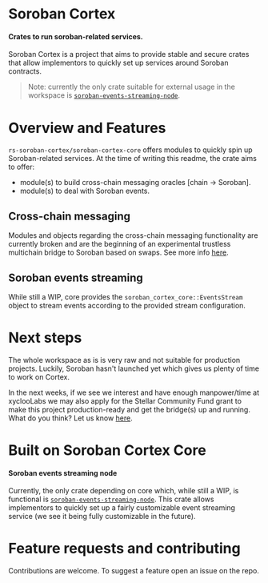 # Soroban Cortex

#### Crates to run soroban-related services.

Soroban Cortex is a project that aims to provide stable and secure crates that allow implementors to quickly set up services around Soroban contracts.

> Note: currently the only crate suitable for external usage in the workspace is [`soroban-events-streaming-node`](https://github.com/xycloo/rs-soroban-cortex/tree/main/soroban-events-streaming-node).

# Overview and Features

`rs-soroban-cortex/soroban-cortex-core` offers modules to quickly spin up Soroban-related services. At the time of writing this readme, the crate aims to offer:
- module(s) to build cross-chain messaging oracles [chain -> Soroban].
- module(s) to deal with Soroban events.

## Cross-chain messaging

Modules and objects regarding the cross-chain messaging functionality are currently broken and are the beginning of an experimental trustless multichain bridge to Soroban based on swaps. See more info [here](https://github.com/xycloo/rs-soroban-cortex/tree/main/cross-chain-bridge). 

## Soroban events streaming

While still a WIP, core provides the `soroban_cortex_core::EventsStream` object to stream events according to the provided stream configuration.


# Next steps
The whole workspace as is is very raw and not suitable for production projects. Luckily, Soroban hasn't launched yet which gives us plenty of time to work on Cortex.

In the next weeks, if we see we interest and have enough manpower/time at xyclooLabs we may also apply for the Stellar Community Fund grant to make this project production-ready and get the bridge(s) up and running. What do you think? Let us know [here](https://github.com/xycloo/rs-soroban-cortex/discussions/1).

# Built on Soroban Cortex Core

#### Soroban events streaming node

Currently, the only crate depending on core which, while still a WIP, is functional is [`soroban-events-streaming-node`](https://github.com/xycloo/rs-soroban-cortex/tree/main/soroban-events-streaming-node). This crate allows implementors to quickly set up a fairly customizable event streaming service (we see it being fully customizable in the future).


# Feature requests and contributing

Contributions are welcome. To suggest a feature open an issue on the repo.
